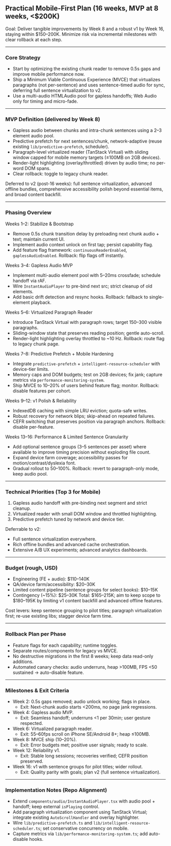 ## Practical Mobile-First Plan (16 weeks, MVP at 8 weeks, <$200K)

Goal: Deliver tangible improvements by Week 8 and a robust v1 by Week 16, staying within $150–200K. Minimize risk via incremental milestones with clear rollback at each step.

---

### Core Strategy
- Start by optimizing the existing chunk reader to remove 0.5s gaps and improve mobile performance now.
- Ship a Minimum Viable Continuous Experience (MVCE) that virtualizes paragraphs (not per-sentence) and uses sentence-timed audio for sync, deferring full sentence virtualization to v2.
- Use a multi-audio HTMLAudio pool for gapless handoffs; Web Audio only for timing and micro-fade.

---

### MVP Definition (delivered by Week 8)
- Gapless audio between chunks and intra-chunk sentences using a 2–3 element audio pool.
- Predictive prefetch for next sentences/chunk, network-adaptive (reuse existing `lib/predictive-prefetch`, scheduler).
- Paragraph-level virtualized reader (TanStack Virtual) with sliding window capped for mobile memory targets (≤100MB on 2GB devices).
- Render-light highlighting (overlay/throttled) driven by audio time; no per-word DOM spans.
- Clear rollback: toggle to legacy chunk reader.

Deferred to v2 (post-16 weeks): full sentence virtualization, advanced offline bundles, comprehensive accessibility polish beyond essential items, and broad content backfill.

---

### Phasing Overview

Weeks 1–2: Stabilize & Bootstrap
- Remove 0.5s chunk transition delay by preloading next chunk audio + text; maintain current UI.
- Implement audio context unlock on first tap; persist capability flag.
- Add feature flag framework: `continuousReaderEnabled`, `gaplessAudioEnabled`.
Rollback: flip flags off instantly.

Weeks 3–4: Gapless Audio MVP
- Implement multi-audio element pool with 5–20ms crossfade; schedule handoff via rAF.
- Wire `InstantAudioPlayer` to pre-bind next src; strict cleanup of old elements.
- Add basic drift detection and resync hooks.
Rollback: fallback to single-element playback.

Weeks 5–6: Virtualized Paragraph Reader
- Introduce TanStack Virtual with paragraph rows; target 150–300 visible paragraphs.
- Sliding-window state that preserves reading position; gentle auto-scroll.
- Render-light highlighting overlay throttled to ~10 Hz.
Rollback: route flag to legacy chunk page.

Weeks 7–8: Predictive Prefetch + Mobile Hardening
- Integrate `predictive-prefetch` + `intelligent-resource-scheduler` with device-tier limits.
- Memory caps and DOM budgets; test on 2GB devices; fix jank; capture metrics via `performance-monitoring-system`.
- Ship MVCE to 10–20% of users behind feature flag; monitor.
Rollback: disable features per cohort.

Weeks 9–12: v1 Polish & Reliability
- IndexedDB caching with simple LRU eviction; quota-safe writes.
- Robust recovery for network blips; skip-ahead on repeated failures.
- CEFR switching that preserves position via paragraph anchors.
Rollback: disable per-feature.

Weeks 13–16: Performance & Limited Sentence Granularity
- Add optional sentence groups (3–5 sentences per asset) where available to improve timing precision without exploding file count.
- Expand device farm coverage; accessibility passes for motion/contrast/dyslexia font.
- Gradual rollout to 50–100%.
Rollback: revert to paragraph-only mode, keep audio pool.

---

### Technical Priorities (Top 3 for Mobile)
1) Gapless audio handoff with pre-binding next segment and strict cleanup.
2) Virtualized reader with small DOM window and throttled highlighting.
3) Predictive prefetch tuned by network and device tier.

Deferrable to v2:
- Full sentence virtualization everywhere.
- Rich offline bundles and advanced cache orchestration.
- Extensive A/B UX experiments; advanced analytics dashboards.

---

### Budget (rough, USD)
- Engineering (FE + audio): $110–140K
- QA/device farm/accessibility: $20–30K
- Limited content pipeline (sentence groups for select books): $10–15K
- Contingency (~15%): $25–30K
Total: $165–215K; aim to keep scope to $180–195K by limiting v1 content backfill and advanced offline features.

Cost levers: keep sentence grouping to pilot titles; paragraph virtualization first; re-use existing libs; stagger device farm time.

---

### Rollback Plan per Phase
- Feature flags for each capability; runtime toggles.
- Separate routes/components for legacy vs MVCE.
- No destructive migrations in the first 8 weeks; keep data read-only additions.
- Automated canary checks: audio underruns, heap >100MB, FPS <50 sustained → auto-disable feature.

---

### Milestones & Exit Criteria
- Week 2: 0.5s gaps removed; audio unlock working; flags in place.
  - Exit: Next-chunk audio starts <200ms, no page jank regressions.
- Week 4: Gapless audio MVP.
  - Exit: Seamless handoff; underruns <1 per 30min; user gesture respected.
- Week 6: Virtualized paragraph reader.
  - Exit: 55–60fps scroll on iPhone SE/Android 8+; heap ≤100MB.
- Week 8: MVCE ship (10–20%).
  - Exit: Error budgets met; positive user signals; ready to scale.
- Week 12: Reliability v1.
  - Exit: Stable long sessions; recoveries verified; CEFR position preserved.
- Week 16: v1 with sentence groups for pilot titles; wider rollout.
  - Exit: Quality parity with goals; plan v2 (full sentence virtualization).

---

### Implementation Notes (Repo Alignment)
- Extend `components/audio/InstantAudioPlayer.tsx` with audio pool + handoff; keep external `isPlaying` control.
- Add paragraph virtualization component using TanStack Virtual; integrate existing `AutoScrollHandler` and overlay highlighter.
- Wire `lib/predictive-prefetch.ts` and `lib/intelligent-resource-scheduler.ts`; set conservative concurrency on mobile.
- Capture metrics via `lib/performance-monitoring-system.ts`; add auto-disable hooks.



